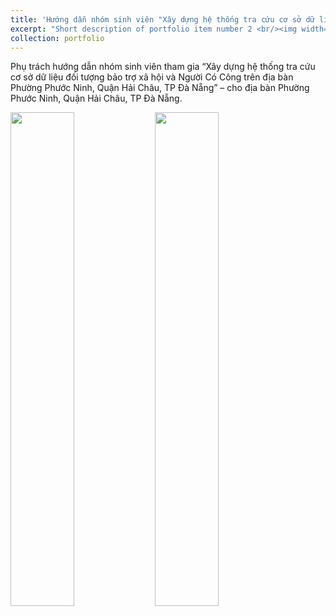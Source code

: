 ```yaml
---
title: 'Hướng dẫn nhóm sinh viên "Xây dựng hệ thống tra cứu cơ sở dữ liệu đối tượng bảo trợ xã hội ở Phường Phước Ninh, Quận Hải Châu, Đà Nẵng"'
excerpt: "Short description of portfolio item number 2 <br/><img width='50%' src='/images/posts/post-2-1.jpg'>"
collection: portfolio
---
```


Phụ trách hướng dẫn nhóm sinh viên tham gia “Xây dựng hệ thống tra cứu cơ sở dữ liệu đối tượng bảo trợ xã hội và Người Có Công trên địa bàn Phường Phước Ninh, Quận Hải Châu, TP Đà Nẵng” – cho địa bàn Phường Phước Ninh, Quận Hải Châu, TP Đà Nẵng.

<div class="row-image">
  <img src="/images/posts/post-2-1.jpg" width="45%"/>
  <img src="/images/posts/post-2-2.jpg" width="45%"/>
</div>
